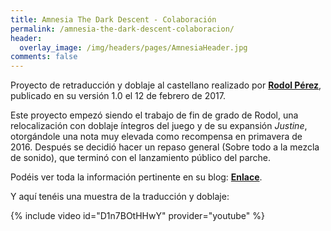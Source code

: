 ```yaml
---
title: Amnesia The Dark Descent - Colaboración
permalink: /amnesia-the-dark-descent-colaboracion/
header:
  overlay_image: /img/headers/pages/AmnesiaHeader.jpg
comments: false
---
```

Proyecto de retraducción y doblaje al castellano realizado por **[Rodol Pérez](https://caminandoentregazapos.wordpress.com/)**, 
publicado en su versión 1.0 el 12 de febrero de 2017.

Este proyecto empezó siendo el trabajo de fin de grado de Rodol, una relocalización con doblaje íntegros del juego 
y de su expansión _Justine_, otorgándole una nota muy elevada como recompensa en primavera de 2016. Después se decidió hacer 
un repaso general (Sobre todo a la mezcla de sonido), que terminó con el lanzamiento público del parche.

Podéis ver toda la información pertinente en su blog: **[Enlace](https://caminandoentregazapos.wordpress.com/2017/02/12/ya-esta-disponible-el-mod-de-traduccion-y-doblaje-de-amnesia/)**.

Y aquí tenéis una muestra de la traducción y doblaje:

{% include video id="D1n7BOtHHwY" provider="youtube" %}
